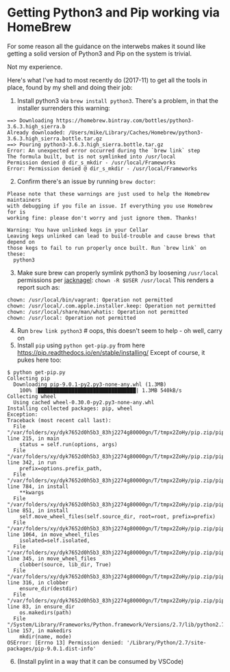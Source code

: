 # Getting Python3 and Pip working via HomeBrew

For some reason all the guidance on the interwebs makes it sound like getting a solid version of Python3 and Pip on the system is trivial.

Not my experience.

Here's what I've had to most recently do (2017-11) to get all the tools in place, found by my shell and doing their job:
1. Install python3 via `brew install python3`.  There's a problem, in that the installer surrenders this warning:
```
==> Downloading https://homebrew.bintray.com/bottles/python3-3.6.3.high_sierra.b
Already downloaded: /Users/mike/Library/Caches/Homebrew/python3-3.6.3.high_sierra.bottle.tar.gz
==> Pouring python3-3.6.3.high_sierra.bottle.tar.gz
Error: An unexpected error occurred during the `brew link` step
The formula built, but is not symlinked into /usr/local
Permission denied @ dir_s_mkdir - /usr/local/Frameworks
Error: Permission denied @ dir_s_mkdir - /usr/local/Frameworks
```
2. Confirm there's an issue by running `brew doctor`:
```
Please note that these warnings are just used to help the Homebrew maintainers
with debugging if you file an issue. If everything you use Homebrew for is
working fine: please don't worry and just ignore them. Thanks!

Warning: You have unlinked kegs in your Cellar
Leaving kegs unlinked can lead to build-trouble and cause brews that depend on
those kegs to fail to run properly once built. Run `brew link` on these:
  python3
```
3. Make sure brew can properly symlink python3 by loosening `/usr/local` permissions per [jacknagel](https://github.com/Homebrew/legacy-homebrew/issues/9953#issuecomment-3800557):
`chown -R $USER /usr/local`
This renders a report such as:
```
chown: /usr/local/bin/vagrant: Operation not permitted
chown: /usr/local/.com.apple.installer.keep: Operation not permitted
chown: /usr/local/share/man/whatis: Operation not permitted
chown: /usr/local: Operation not permitted
```
4. Run `brew link python3` # oops, this doesn't seem to help - oh well, carry on
5. Install `pip` using `python get-pip.py` from here https://pip.readthedocs.io/en/stable/installing/
Except of course, it pukes here too:
```
$ python get-pip.py
Collecting pip
  Downloading pip-9.0.1-py2.py3-none-any.whl (1.3MB)
    100% |████████████████████████████████| 1.3MB 540kB/s 
Collecting wheel
  Using cached wheel-0.30.0-py2.py3-none-any.whl
Installing collected packages: pip, wheel
Exception:
Traceback (most recent call last):
  File "/var/folders/xy/dyk7652d0h5b3_83hj2274g80000gn/T/tmpx2ZoHy/pip.zip/pip/basecommand.py", line 215, in main
    status = self.run(options, args)
  File "/var/folders/xy/dyk7652d0h5b3_83hj2274g80000gn/T/tmpx2ZoHy/pip.zip/pip/commands/install.py", line 342, in run
    prefix=options.prefix_path,
  File "/var/folders/xy/dyk7652d0h5b3_83hj2274g80000gn/T/tmpx2ZoHy/pip.zip/pip/req/req_set.py", line 784, in install
    **kwargs
  File "/var/folders/xy/dyk7652d0h5b3_83hj2274g80000gn/T/tmpx2ZoHy/pip.zip/pip/req/req_install.py", line 851, in install
    self.move_wheel_files(self.source_dir, root=root, prefix=prefix)
  File "/var/folders/xy/dyk7652d0h5b3_83hj2274g80000gn/T/tmpx2ZoHy/pip.zip/pip/req/req_install.py", line 1064, in move_wheel_files
    isolated=self.isolated,
  File "/var/folders/xy/dyk7652d0h5b3_83hj2274g80000gn/T/tmpx2ZoHy/pip.zip/pip/wheel.py", line 345, in move_wheel_files
    clobber(source, lib_dir, True)
  File "/var/folders/xy/dyk7652d0h5b3_83hj2274g80000gn/T/tmpx2ZoHy/pip.zip/pip/wheel.py", line 316, in clobber
    ensure_dir(destdir)
  File "/var/folders/xy/dyk7652d0h5b3_83hj2274g80000gn/T/tmpx2ZoHy/pip.zip/pip/utils/__init__.py", line 83, in ensure_dir
    os.makedirs(path)
  File "/System/Library/Frameworks/Python.framework/Versions/2.7/lib/python2.7/os.py", line 157, in makedirs
    mkdir(name, mode)
OSError: [Errno 13] Permission denied: '/Library/Python/2.7/site-packages/pip-9.0.1.dist-info'
```

6. (Install pylint in a way that it can be consumed by VSCode)